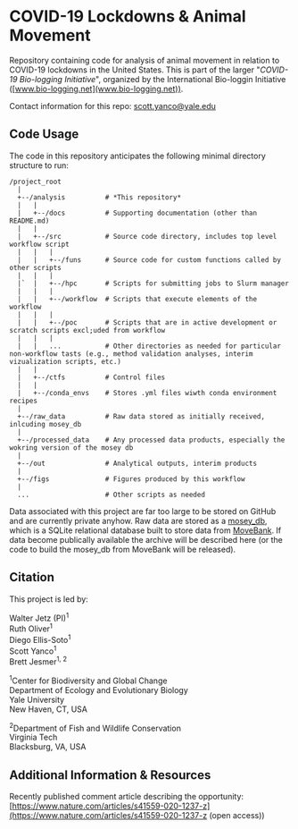 # COVID-19 Lockdowns & Animal Movement

Repository containing code for analysis of animal movement in relation to COVID-19 lockdowns in the United States. This is part of the larger "*COVID-19 Bio-logging Initiative*", organized by the International Bio-loggin Initiative ([www.bio-logging.net](www.bio-logging.net)).

Contact information for this repo:  scott.yanco@yale.edu

## Code Usage

The code in this repository anticipates the following minimal directory structure to run:

```
/project_root  
  |  
  +--/analysis          # *This repository*  
  |   |  
  |   +--/docs          # Supporting documentation (other than README.md)  
  |   |  
  |   +--/src           # Source code directory, includes top level workflow script
  |   |   |
  |   |   +--/funs      # Source code for custom functions called by other scripts
  |   |   | 
  |`  |   +--/hpc       # Scripts for submitting jobs to Slurm manager
  |   |   |
  |   |   +--/workflow  # Scripts that execute elements of the workflow
  |   |   |
  |   |   +--/poc       # Scripts that are in active development or scratch scripts excl;uded from workflow
  |   |   |
  |   |   ...           # Other directories as needed for particular non-workflow tasts (e.g., method validation analyses, interim vizualization scripts, etc.) 
  |   |  
  |   +--/ctfs          # Control files  
  |   |
  |   +--/conda_envs    # Stores .yml files wiwth conda environment recipes
  |  
  +--/raw_data          # Raw data stored as initially received, inlcuding mosey_db
  |  
  +--/processed_data    # Any processed data products, especially the wokring version of the mosey db
  |  
  +--/out               # Analytical outputs, interim products
  |  
  +--/figs              # Figures produced by this workflow
  |  
  ...                   # Other scripts as needed
```

Data associated with this project are far too large to be stored on GitHub and are currently private anyhow.  Raw data are stored as a [mosey_db](https://github.com/benscarlson/mosey_db), which is a SQLite relational database built to store data from [MoveBank](www.movebank.org). If data become publically available the archive will be described here (or the code to build the mosey_db from MoveBank will be released).

## Citation
This project is led by:

Walter Jetz (PI)<sup>1</sup>  
Ruth Oliver<sup>1</sup>  
Diego Ellis-Soto<sup>1</sup>  
Scott Yanco<sup>1</sup>  
Brett Jesmer<sup>1, 2</sup>  

<sup>1</sup>Center for Biodiversity and Global Change  
Department of Ecology and Evolutionary Biology  
Yale University  
New Haven, CT, USA  

<sup>2</sup>Department of Fish and Wildlife Conservation  
Virginia Tech   
Blacksburg, VA, USA  

## Additional Information & Resources

Recently published comment article describing the opportunity: [https://www.nature.com/articles/s41559-020-1237-z](https://www.nature.com/articles/s41559-020-1237-z (open access))
